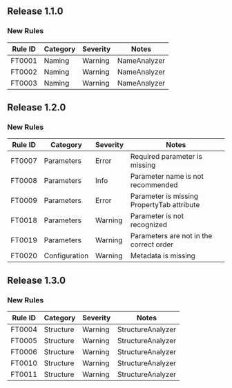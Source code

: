 ## Release 1.1.0

### New Rules

 Rule ID | Category | Severity | Notes          
---------|----------|----------|----------------
 FT0001  | Naming   | Warning  | NameAnalyzer 
 FT0002  | Naming   | Warning  | NameAnalyzer 
 FT0003  | Naming   | Warning  | NameAnalyzer 

## Release 1.2.0

### New Rules

Rule ID | Category      | Severity | Notes          
--------|---------------|----------|----------------
FT0007  | Parameters    | Error    | Required parameter is missing
FT0008  | Parameters    | Info     | Parameter name is not recommended
FT0009  | Parameters    | Error    | Parameter is missing PropertyTab attribute
FT0018  | Parameters    | Warning  | Parameter is not recognized
FT0019  | Parameters    | Warning  | Parameters are not in the correct order
FT0020  | Configuration | Warning  | Metadata is missing

## Release 1.3.0

### New Rules

 Rule ID | Category    | Severity | Notes
--------|-------------|----------|----------------------------------------------
FT0004  | Structure   | Warning  | StructureAnalyzer 
FT0005  | Structure   | Warning  | StructureAnalyzer 
FT0006  | Structure   | Warning  | StructureAnalyzer 
FT0010  | Structure   | Warning  | StructureAnalyzer 
FT0011  | Structure   | Warning  | StructureAnalyzer
